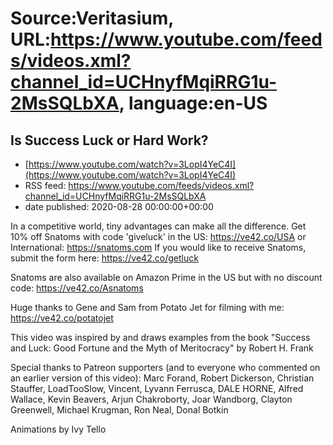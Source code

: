 # Source:Veritasium, URL:https://www.youtube.com/feeds/videos.xml?channel_id=UCHnyfMqiRRG1u-2MsSQLbXA, language:en-US

## Is Success Luck or Hard Work?
 - [https://www.youtube.com/watch?v=3LopI4YeC4I](https://www.youtube.com/watch?v=3LopI4YeC4I)
 - RSS feed: https://www.youtube.com/feeds/videos.xml?channel_id=UCHnyfMqiRRG1u-2MsSQLbXA
 - date published: 2020-08-28 00:00:00+00:00

In a competitive world, tiny advantages can make all the difference. Get 10% off Snatoms with code 'giveluck' in the US: https://ve42.co/USA or International: https://snatoms.com
If you would like to receive Snatoms, submit the form here: https://ve42.co/getluck

Snatoms are also available on Amazon Prime in the US but with no discount code: https://ve42.co/Asnatoms

Huge thanks to Gene and Sam from Potato Jet for filming with me: https://ve42.co/potatojet

This video was inspired by and draws examples from the book "Success and Luck: Good Fortune and the Myth of Meritocracy" by Robert H. Frank

Special thanks to Patreon supporters (and to everyone who commented on an earlier version of this video):
Marc Forand, Robert Dickerson, Christian Stauffer, LoadTooSlow, Vincent, Lyvann Ferrusca, DALE HORNE, Alfred Wallace, Kevin Beavers, Arjun Chakroborty, Joar Wandborg, Clayton Greenwell, Michael Krugman, Ron Neal, Donal Botkin

Animations by Ivy Tello

